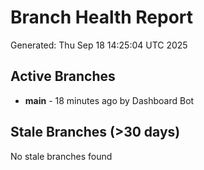 # Branch Health Report
Generated: Thu Sep 18 14:25:04 UTC 2025

## Active Branches
- **main** - 18 minutes ago by Dashboard Bot

## Stale Branches (>30 days)
No stale branches found
